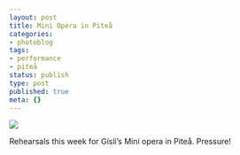 ```yaml
---
layout: post
title: Mini Opera in Piteå
categories:
- photoblog
tags:
- performance
- piteå
status: publish
type: post
published: true
meta: {}
---
```


![](/squarespace_images/static_500baf96c4aa540325612fa5_500bb0b2e4b042ea6e35b13f_500bb0b2e4b042ea6e35b349_1338981656017_1000w_)


Rehearsals this week for Gísli’s Mini opera in Piteå. Pressure!
